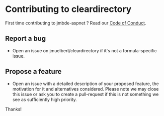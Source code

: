 # Contributing to cleardirectory

First time contributing to jmbde-aspnet ? Read our [Code of Conduct](https://github.com/jmuelbert/cleardirectory/blob/master/CODE_OF_CONDUCT.md#code-of-conduct).

## Report a bug

* Open an issue on jmuelbert/cleardirectory if it's not a formula-specific issue.

## Propose a feature

* Open an issue with a detailed description of your proposed feature, the motivation for it and alternatives considered. Please note we may close this issue or ask you to create a pull-request if this is not something we see as sufficiently high priority.

Thanks!
